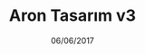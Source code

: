 ---
title: Aron Tasarım v3
date: 06/06/2017
categories: 
  - WordPress Themes
tags:
  - HTML
  - CSS
  - JavaScript
  - PHP
images: /assets/20220328164930-dbf8ygg-d65e22e4-b5e5-4ee7-a53c-d5c2510996dd.png
madefor: https://arontasarim.com
---